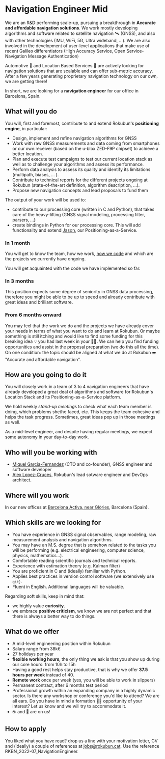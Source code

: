 # Navigation Engineer Mid

We are an R&D performing scale-up, pursuing a breakthrough in
**Accurate and affordable navigation solutions**. We work mostly developing
algorithms and software related to satellite navigation 🛰️ (GNSS), and also with
other technologies (IMU, WiFi, 5G, Ultra wideband, ...). We are also involved
in the development of user-level applications that make use of recent Galileo
differentiators (High Accuracy Service, Open Service-Navigation Message
Authentication)

Automotive 🚗  and Location Based Services 📱 are actively looking for navigation
solutions that are scalable and can offer sub-metric accuracy. After a few years
generating proprietary navigation technology on our own, we are getting there!

In short, we are looking for a **navigation engineer** for our office in Barcelona, Spain.

## What will you do

You will, first and foremost, contribute to and extend Rokubun's **positioning engine**,
in particular:

- Design, implement and refine navigation algorithms for GNSS
- Work with raw GNSS measurements and data coming from smartphones or our own receiver
  (based on the u-blox ZED-F9P chipset) to achieve a better location.
- Plan and execute test campaigns to test our current location stack as well as
  to challenge your algorithms and assess its performance.
- Perform data analysis to assess its quality and identify its limitations
  (multipath, biases, ... ).
- Contribute to technical reports for the different projects ongoing at Rokubun
  (state-of-the-art definition, algorithm description, ...).
- Propose new navigation concepts and lead proposals to fund them

The output of your work will be used to:

- contribute to our processing core (written in C and Python), that takes care of
  the heavy-lifting (GNSS signal modeling, processing filter, parsers, ...)
- create bindings in Python for our processing core. This will add functionality
  and extend [Jason](https://jason.rokubun.cat), our Positioning-as-a-Service.

### In 1 month

You will get to know the team, how we work, [how we code](how-we-code)
and which are the projects we currently have ongoing.

You will get acquainted with the code we have implemented so far.

### In 3 months

This position expects some degree of seniority in GNSS data processing, therefore
you might be able to be up to speed and already contribute with great ideas and
brilliant software.

### From 6 months onward

You may feel that the work we do and the projects we have already cover your needs
in terms of what you want to do and learn at Rokubun. Or maybe something is still
itching and would like to find some funding for this breaking idea 💡 you had last
week in your 🛀🚿. We can help you find funding opportunities and assist in the
proposal preparation (we do this all the time). On one condition: the topic should
be aligned at what we do at Rokubun ➡️ "Accurate and affordable navigation".

## How are you going to do it

You will closely work in a team of 3 to 4 navigation engineers that have already
developed a great deal of algorithms and software for Rokubun's Location Stack
and its Positioning-as-a-Service platform.

We hold weekly *stand-up meetings* to check what each team member is doing, which
problems she/he faced, etc. This keeps the team cohesive and helps the task progress.
Sometimes, great ideas pop up in those meetings as well.

As a mid-level engineer, and despite having regular meetings, we expect some
autonomy in your day-to-day work.

## Who will you be working with

- [Miquel Garcia-Fernandez](https://www.linkedin.com/in/miquelgarcia/) (CTO and co-founder), GNSS engineer and software developer
- [Alex Lopez-Cruces](https://es.linkedin.com/in/alexlopezcruces), Rokubun's lead
  sotware engineer and DevOps architect.

## Where will you work

In our new offices at [Barcelona Activa, near Glòries](https://www.openstreetmap.org/#map=19/41.40614/2.19250), Barcelona (Spain).

## Which skills are we looking for

- You have experience in GNSS signal observables, range modeling, raw measurement
  analysis and navigation algorithms.
- You may have an M.S. degree that is somehow related to the tasks you will be
  performing (e.g. electrical engineering, computer science, physics, mathematics...).
- Comfortable reading scientific journals and technical reports.
- Experience with estimation theory (e.g. Kalman filter)
- You are proficient in C and (ideally) familiar with Python.
- Applies best practices in version control software (we extensively use `git`).
- Fluent in English. Additional languages will be valuable.

Regarding soft skills, keep in mind that:

- we highly value **curiosity**.
- we embrace **positive criticism**, we know we are not perfect and that there is
  always a better way to do things.

## What do we offer

- A mid-level engineering position within Rokubun
- Salary range from 38k€
- 27 holidays per year
- **flexible working hours**, the only thing we ask is that you show up during our core hours: from 10h to 15h
- Having a good rest helps stay productive, that is why we offer **37.5 hours per week** instead of 40.
- **Remote work** once per week (yes, you will be able to work in slippers)
- Permanent contract, after 6 months test period
- Professional growth within an expanding company in a highly dynamic sector.
  Is there any workshop or conference you'd like to attend? We are all ears.
  Do you have in mind a formation 👩‍🎓 opportunity of your interest? Let us know
  and we will try to accommodate it.
- ☕ and 🍪 are on us!

## How to apply

You liked what you have read? drop us a line with your motivation letter, CV and (ideally)
a couple of references at [jobs@rokubun.cat](jobs@rokubun.cat). Use the reference
RKBN_2022-07_NavigationEngineer.
